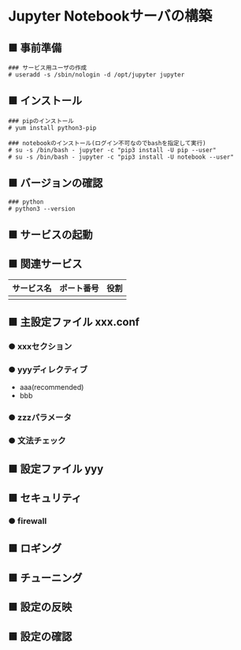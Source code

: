 # Jupyter Notebookサーバの構築
## ■ 事前準備
```
### サービス用ユーザの作成
# useradd -s /sbin/nologin -d /opt/jupyter jupyter
```
## ■ インストール
```
### pipのインストール
# yum install python3-pip

### notebookのインストール(ログイン不可なのでbashを指定して実行)
# su -s /bin/bash - jupyter -c "pip3 install -U pip --user"
# su -s /bin/bash - jupyter -c "pip3 install -U notebook --user"
```
## ■ バージョンの確認
```
### python
# python3 --version
```
## ■ サービスの起動
## ■ 関連サービス
|サービス名|ポート番号|役割|
|:---|:---|:---|
||||

## ■ 主設定ファイル xxx.conf
### ● xxxセクション
### ● yyyディレクティブ
- aaa(recommended)
- bbb
### ● zzzパラメータ
### ● 文法チェック
## ■ 設定ファイル yyy
## ■ セキュリティ
### ● firewall
## ■ ロギング
## ■ チューニング
## ■ 設定の反映
## ■ 設定の確認
